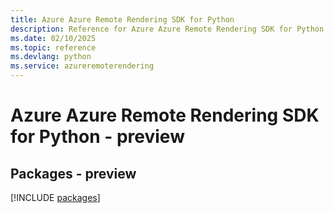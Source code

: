 ```yaml
---
title: Azure Azure Remote Rendering SDK for Python
description: Reference for Azure Azure Remote Rendering SDK for Python
ms.date: 02/10/2025
ms.topic: reference
ms.devlang: python
ms.service: azureremoterendering
---
```

# Azure Azure Remote Rendering SDK for Python - preview
## Packages - preview
[!INCLUDE [packages](azure-remote-rendering-index.md)]